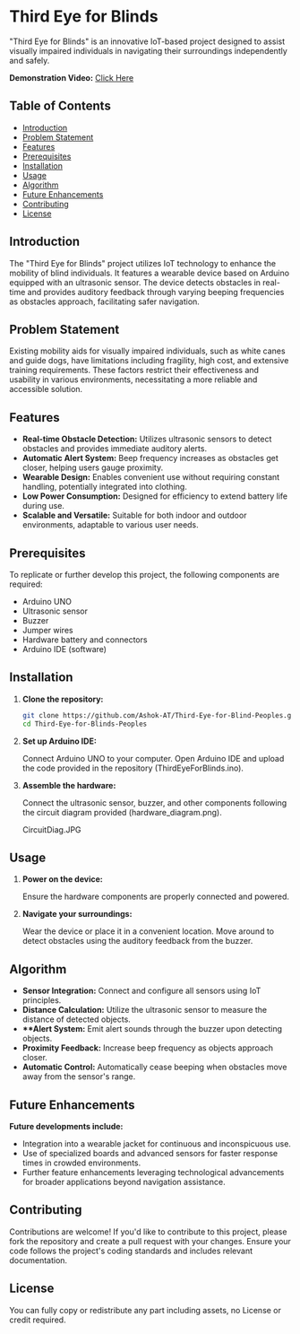 # Third Eye for Blinds

"Third Eye for Blinds" is an innovative IoT-based project designed to assist visually impaired individuals in navigating their surroundings independently and safely.

<b>Demonstration Video:</b> [Click Here](https://youtu.be/8jK_yxwyhK8) 

## Table of Contents

- [Introduction](#introduction)
- [Problem Statement](#problem-statement)
- [Features](#features)
- [Prerequisites](#prerequisites)
- [Installation](#installation)
- [Usage](#usage)
- [Algorithm](#algorithm)
- [Future Enhancements](#future-enhancements)
- [Contributing](#contributing)
- [License](#license)

## Introduction

The "Third Eye for Blinds" project utilizes IoT technology to enhance the mobility of blind individuals. It features a wearable device based on Arduino equipped with an ultrasonic sensor. The device detects obstacles in real-time and provides auditory feedback through varying beeping frequencies as obstacles approach, facilitating safer navigation.

## Problem Statement

Existing mobility aids for visually impaired individuals, such as white canes and guide dogs, have limitations including fragility, high cost, and extensive training requirements. These factors restrict their effectiveness and usability in various environments, necessitating a more reliable and accessible solution.

## Features

- **Real-time Obstacle Detection:** Utilizes ultrasonic sensors to detect obstacles and provides immediate auditory alerts.
- **Automatic Alert System:** Beep frequency increases as obstacles get closer, helping users gauge proximity.
- **Wearable Design:** Enables convenient use without requiring constant handling, potentially integrated into clothing.
- **Low Power Consumption:** Designed for efficiency to extend battery life during use.
- **Scalable and Versatile:** Suitable for both indoor and outdoor environments, adaptable to various user needs.

## Prerequisites

To replicate or further develop this project, the following components are required:
- Arduino UNO
- Ultrasonic sensor
- Buzzer
- Jumper wires
- Hardware battery and connectors
- Arduino IDE (software)

## Installation

1. **Clone the repository:**
   ```bash
   git clone https://github.com/Ashok-AT/Third-Eye-for-Blind-Peoples.git
   cd Third-Eye-for-Blinds-Peoples
   ```
2. **Set up Arduino IDE:**

   Connect Arduino UNO to your computer.
   Open Arduino IDE and upload the code provided in the repository (ThirdEyeForBlinds.ino).

3. **Assemble the hardware:**

   Connect the ultrasonic sensor, buzzer, and other components following the circuit diagram provided (hardware_diagram.png).

   CircuitDiag.JPG

## Usage

1. **Power on the device:**

   Ensure the hardware components are properly connected and powered.

2. **Navigate your surroundings:**

   Wear the device or place it in a convenient location.
   Move around to detect obstacles using the auditory feedback from the buzzer.

## Algorithm

- <b>Sensor Integration:</b> Connect and configure all sensors using IoT principles.
- <b>Distance Calculation:</b> Utilize the ultrasonic sensor to measure the distance of detected objects.
- <b>**Alert System:</b> Emit alert sounds through the buzzer upon detecting objects.
- <b>Proximity Feedback:</b> Increase beep frequency as objects approach closer.
- <b>Automatic Control:</b> Automatically cease beeping when obstacles move away from the sensor's range.

## Future Enhancements

<b>Future developments include:</b>

- Integration into a wearable jacket for continuous and inconspicuous use.
- Use of specialized boards and advanced sensors for faster response times in crowded environments.
- Further feature enhancements leveraging technological advancements for broader applications beyond navigation assistance.

## Contributing

Contributions are welcome! If you'd like to contribute to this project, please fork the repository and create a pull request with your changes. Ensure your code follows the project's coding standards and includes relevant documentation.

## License

You can fully copy or redistribute any part including assets, no License or credit required.
